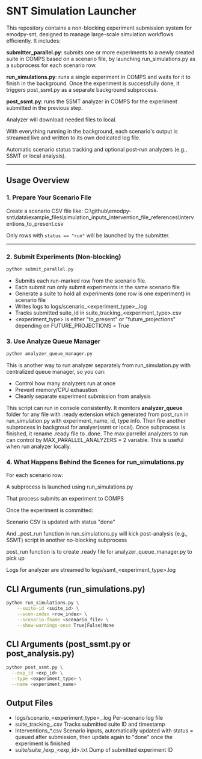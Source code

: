 # SNT Simulation Launcher

This repository contains a non-blocking experiment submission system for emodpy-snt, designed to manage large-scale simulation workflows efficiently. It includes:

**submitter_parallel.py**: submits one or more experiments to a newly created suite in COMPS based on a scenario file, by launching run_simulations.py as a subprocess for each scenario row.

**run_simulations.py**: runs a single experiment in COMPS and waits for it to finish in the background. Once the experiment is successfully done, it triggers post_ssmt.py as a separate background subprocess.

**post_ssmt.py**: runs the SSMT analyzer in COMPS for the experiment submitted in the previous step.

Analyzer will download needed files to local.

With everything running in the background, each scenario's output is streamed live and written to its own dedicated log file.

Automatic scenario status tracking and optional post-run analyzers (e.g., SSMT or local analysis).

---

##  Usage Overview

### 1. Prepare Your Scenario File

Create a scenario CSV file like: C:\github\emodpy-snt\data\example_files\simulation_inputs\_intervention_file_references\Interventions_to_present.csv

Only rows with `status == "run"` will be launched by the submitter.

---
### 2. Submit Experiments (Non-blocking)

```bash
python submit_parallel.py
```
* Submits each run-marked row from the scenario file. 
* Each submit run only submit experiments in the same scenario file
* Generate a suite to hold all experiments (one row is one experiment) in scenario file 
* Writes logs to logs/scenario_<experiment_type>_<index>.log
* Tracks submitted suite_id in suite_tracking_<experiment_type>.csv
* <experiment_type> is either "to_present" or "future_projections" depending on FUTURE_PROJECTIONS = True

### 3. Use Analyze Queue Manager

```bash
python analyzer_queue_manager.py
```
This is another way to run analyzer separately from run_simulation.py with centralized queue manager, so you can:
* Control how many analyzers run at once
* Prevent memory/CPU exhaustion
* Cleanly separate experiment submission from analysis

This script can run in console consistently. It monitors **analyzer_queue** folder for any file with .ready extension which generated from post_run in run_simulation.py with experiment_name, id, type info.
Then fire another subprocess in backgroud for analyer(ssmt or local). Once subprocess is finished, it rename .ready file to .done. 
The max parrellel analyzers to run can control by MAX_PARALLEL_ANALYZERS = 2 variable. This is useful when run analyzer locally.

### 4. What Happens Behind the Scenes for run_simulations.py
For each scenario row:

A subprocess is launched using run_simulations.py

That process submits an experiment to COMPS

Once the experiment is committed:

Scenario CSV is updated with status "done"

And _post_run function in run_simulations.py will kick post-analysis (e.g., SSMT) script in another no-blocking subprocess

post_run function is to create .ready file for analyzer_queue_manager.py to pick up

Logs for analyzer are streamed to logs/ssmt_<experiment_type>.log

## CLI Arguments (run_simulations.py)
```bash
python run_simulations.py \
    --suite-id <suite_id> \
    --scen-index <row_index> \
    --scenario-fname <scenario_file> \
    --show-warnings-once True|False|None
```

## CLI Arguments (post_ssmt.py or post_analysis.py)
```bash
python post_ssmt.py \
  --exp_id <exp_id> \
  --type <experiment_type> \
  --name <experiment_name>
```

## Output Files
* logs/scenario_<experiment_type>_<index>.log	Per-scenario log file 
* suite_tracking_<type>.csv	Tracks submitted suite ID and timestamp
* Interventions_*.csv	Scenario inputs, automatically updated with status = queued after submission, then update again to "done" once the experiment is finished
* suite/suite_<id>/exp_<exp_id>.txt	Dump of submitted experiment ID
